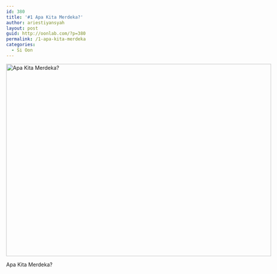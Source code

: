 ```yaml
---
id: 380
title: '#1 Apa Kita Merdeka?'
author: ariestiyansyah
layout: post
guid: http://oonlab.com/?p=380
permalink: /1-apa-kita-merdeka
categories:
  - Si Oon
---
```

<div id="attachment_381" style="width: 726px" class="wp-caption aligncenter">
  <a href="http://oonlab.com/wp-content/uploads/2014/08/merdeka.png"><img class="size-full wp-image-381" src="http://oonlab.com/wp-content/uploads/2014/08/merdeka.png" alt="Apa Kita Merdeka?" width="716" height="520" /></a>
  
  <p class="wp-caption-text">
    Apa Kita Merdeka?
  </p>
</div>